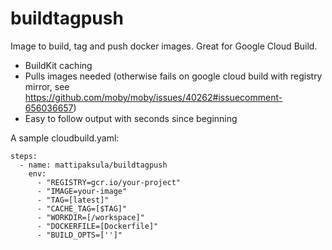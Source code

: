 # buildtagpush

Image to build, tag and push docker images. Great for Google Cloud Build.

 - BuildKit caching
 - Pulls images needed (otherwise fails on google cloud build with registry mirror, see https://github.com/moby/moby/issues/40262#issuecomment-656036657)
 - Easy to follow output with seconds since beginning

A sample cloudbuild.yaml:

```
steps:
  - name: mattipaksula/buildtagpush
    env:
      - "REGISTRY=gcr.io/your-project"
      - "IMAGE=your-image"
      - "TAG=[latest]"
      - "CACHE_TAG=[$TAG]"
      - "WORKDIR=[/workspace]"
      - "DOCKERFILE=[Dockerfile]"
      - "BUILD_OPTS=['']"
```
